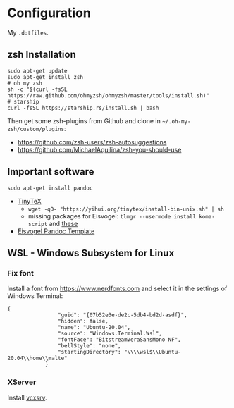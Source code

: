 # Configuration

My `.dotfiles`.

## zsh Installation

~~~{.shell}
sudo apt-get update
sudo apt-get install zsh
# oh my zsh
sh -c "$(curl -fsSL https://raw.github.com/ohmyzsh/ohmyzsh/master/tools/install.sh)"
# starship
curl -fsSL https://starship.rs/install.sh | bash
~~~

Then get some zsh-plugins from Github and clone in `~/.oh-my-zsh/custom/plugins`:

- <https://github.com/zsh-users/zsh-autosuggestions>
- <https://github.com/MichaelAquilina/zsh-you-should-use>

## Important software

~~~{.shell}
sudo apt-get install pandoc
~~~

- [TinyTeX](https://yihui.org/tinytex)
  - `wget -qO- "https://yihui.org/tinytex/install-bin-unix.sh" | sh`
  - missing packages for Eisvogel:
      `tlmgr --usermode install koma-script` and [these](tinytex-pkg.txt)
- [Eisvogel Pandoc Template](https://github.com/Wandmalfarbe/pandoc-latex-template/releases)

## WSL - Windows Subsystem for Linux

### Fix font

Install a font from <https://www.nerdfonts.com> and select it in the settings of Windows Terminal:

~~~{.json}
{
                "guid": "{07b52e3e-de2c-5db4-bd2d-asdf}",
                "hidden": false,
                "name": "Ubuntu-20.04",
                "source": "Windows.Terminal.Wsl",
                "fontFace": "BitstreamVeraSansMono NF",
                "bellStyle": "none",
                "startingDirectory": "\\\\wsl$\\Ubuntu-20.04\\home\\malte"
            }
~~~

### XServer

Install [vcxsrv](https://skeptric.com/wsl2-xserver/).
